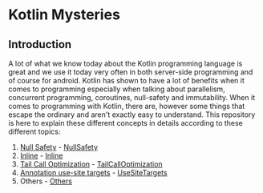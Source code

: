# Kotlin Mysteries

## Introduction

A lot of what we know today about the Kotlin programming language is great and we use it today very often in both server-side programming and of course for android. Kotlin has shown to have a lot of benefits when it comes to programming especially when talking about parallelism, concurrent programming, coroutines, null-safety and immutability. When it comes to programming with Kotlin, there are, however some things that escape the ordinary and aren't exactly easy to understand. This repository is here to explain these different concepts in details according to these different topics:

1. [Null Safety](https://kotlinlang.org/docs/null-safety.html) - [NullSafety](NullSafety.md)
2. [Inline](https://kotlinlang.org/docs/inline-functions.html) - [Inline](Inline.md)
3. [Tail Call Optimization](https://kotlinlang.org/docs/functions.html#tail-recursive-functions) - [TailCallOptimization](TailCallOptimization.md)
4. [Annotation use-site targets](https://kotlinlang.org/docs/annotations.html#annotation-use-site-targets) - [UseSiteTargets](UseSiteTargets.md)
5. Others - [Others](Others.md)
